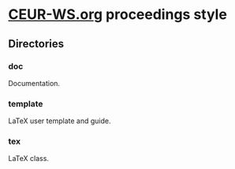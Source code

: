 # [CEUR-WS.org](http://ceur-ws.org/) proceedings style

## Directories

### doc

Documentation.

### template

LaTeX user template and guide.

### tex

LaTeX class.

